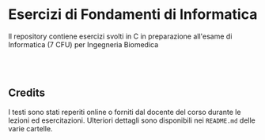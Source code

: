 # Esercizi di Fondamenti di Informatica
Il repository contiene esercizi svolti in C in preparazione all'esame di Informatica (7 CFU) per Ingegneria Biomedica

<br><br>

## Credits
I testi sono stati reperiti online o forniti dal docente del corso durante le lezioni ed esercitazioni. Ulteriori dettagli sono disponibili nei ```README.md``` delle varie cartelle.